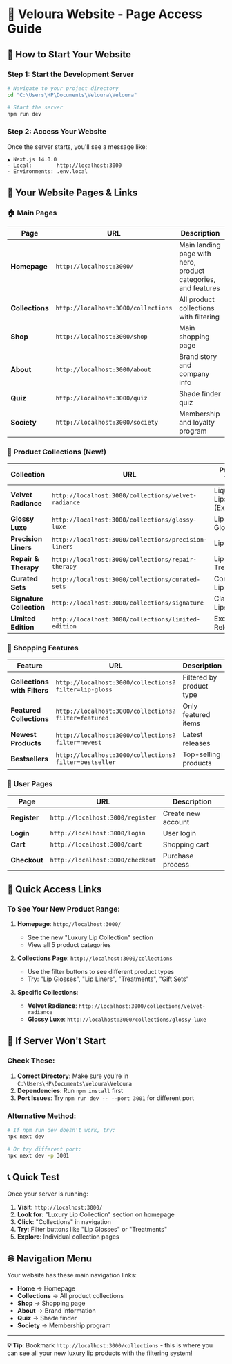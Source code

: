 # 🔗 Veloura Website - Page Access Guide

## 🚀 How to Start Your Website

### Step 1: Start the Development Server
```bash
# Navigate to your project directory
cd "C:\Users\HP\Documents\Veloura\Veloura"

# Start the server
npm run dev
```

### Step 2: Access Your Website
Once the server starts, you'll see a message like:
```
▲ Next.js 14.0.0
- Local:        http://localhost:3000
- Environments: .env.local
```

## 📱 Your Website Pages & Links

### 🏠 **Main Pages**
| Page | URL | Description |
|------|-----|-------------|
| **Homepage** | `http://localhost:3000/` | Main landing page with hero, product categories, and features |
| **Collections** | `http://localhost:3000/collections` | All product collections with filtering |
| **Shop** | `http://localhost:3000/shop` | Main shopping page |
| **About** | `http://localhost:3000/about` | Brand story and company info |
| **Quiz** | `http://localhost:3000/quiz` | Shade finder quiz |
| **Society** | `http://localhost:3000/society` | Membership and loyalty program |

### 💄 **Product Collections** (New!)
| Collection | URL | Product Type |
|------------|-----|--------------|
| **Velvet Radiance** | `http://localhost:3000/collections/velvet-radiance` | Liquid Lipsticks (Exclusive) |
| **Glossy Luxe** | `http://localhost:3000/collections/glossy-luxe` | Lip Glosses |
| **Precision Liners** | `http://localhost:3000/collections/precision-liners` | Lip Liners |
| **Repair & Therapy** | `http://localhost:3000/collections/repair-therapy` | Lip Treatments |
| **Curated Sets** | `http://localhost:3000/collections/curated-sets` | Complete Lip Sets |
| **Signature Collection** | `http://localhost:3000/collections/signature` | Classic Lipsticks |
| **Limited Edition** | `http://localhost:3000/collections/limited-edition` | Exclusive Releases |

### 🛒 **Shopping Features**
| Feature | URL | Description |
|---------|-----|-------------|
| **Collections with Filters** | `http://localhost:3000/collections?filter=lip-gloss` | Filtered by product type |
| **Featured Collections** | `http://localhost:3000/collections?filter=featured` | Only featured items |
| **Newest Products** | `http://localhost:3000/collections?filter=newest` | Latest releases |
| **Bestsellers** | `http://localhost:3000/collections?filter=bestseller` | Top-selling products |

### 👤 **User Pages**
| Page | URL | Description |
|------|-----|-------------|
| **Register** | `http://localhost:3000/register` | Create new account |
| **Login** | `http://localhost:3000/login` | User login |
| **Cart** | `http://localhost:3000/cart` | Shopping cart |
| **Checkout** | `http://localhost:3000/checkout` | Purchase process |

## 🎯 **Quick Access Links**

### To See Your New Product Range:
1. **Homepage**: `http://localhost:3000/` 
   - See the new "Luxury Lip Collection" section
   - View all 5 product categories

2. **Collections Page**: `http://localhost:3000/collections`
   - Use the filter buttons to see different product types
   - Try: "Lip Glosses", "Lip Liners", "Treatments", "Gift Sets"

3. **Specific Collections**:
   - **Velvet Radiance**: `http://localhost:3000/collections/velvet-radiance`
   - **Glossy Luxe**: `http://localhost:3000/collections/glossy-luxe`

## 🔧 **If Server Won't Start**

### Check These:
1. **Correct Directory**: Make sure you're in `C:\Users\HP\Documents\Veloura\Veloura`
2. **Dependencies**: Run `npm install` first
3. **Port Issues**: Try `npm run dev -- --port 3001` for different port

### Alternative Method:
```bash
# If npm run dev doesn't work, try:
npx next dev

# Or try different port:
npx next dev -p 3001
```

## 📞 **Quick Test**

Once your server is running:

1. **Visit**: `http://localhost:3000/`
2. **Look for**: "Luxury Lip Collection" section on homepage
3. **Click**: "Collections" in navigation
4. **Try**: Filter buttons like "Lip Glosses" or "Treatments"
5. **Explore**: Individual collection pages

## 🌐 **Navigation Menu**

Your website has these main navigation links:
- **Home** → Homepage
- **Collections** → All product collections  
- **Shop** → Shopping page
- **About** → Brand information
- **Quiz** → Shade finder
- **Society** → Membership program

---

**💡 Tip**: Bookmark `http://localhost:3000/collections` - this is where you can see all your new luxury lip products with the filtering system!
